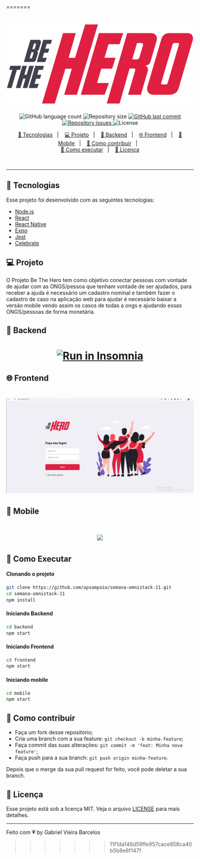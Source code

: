 =======
<h1 align="center">
    <img title="#delicinha" src="logo.svg" />
</h1>

<p align="center">
  <img alt="GitHub language count" src="https://img.shields.io/github/languages/count/GabrielBarcelos1/BeTheHero">

  <img alt="Repository size" src="https://img.shields.io/github/repo-size/GabrielBarcelos1/BeTheHero">
  
  <a href="https://github.com/GabrielBarcelos1/BeTheHero/commits/master">
    <img alt="GitHub last commit" src="https://img.shields.io/github/last-commit/GabrielBarcelos1/BeTheHero">
  </a>

  <a href="https://github.com/GabrielBarcelos1/BeTheHero/issues">
    <img alt="Repository issues" src="https://img.shields.io/github/issues/GabrielBarcelos1/BeTheHero">
  </a>

  <img alt="License" src="https://img.shields.io/badge/license-MIT-brightgreen">
</p>

<p align="center">
  <a href="#rocket-tecnologias">🚀 Tecnologias</a>&nbsp;&nbsp;&nbsp;|&nbsp;&nbsp;&nbsp;
  <a href="#-projeto">💻 Projeto</a>&nbsp;&nbsp;&nbsp;|&nbsp;&nbsp;&nbsp;
  <a href="#-backend">🔨 Backend</a>&nbsp;&nbsp;&nbsp;|&nbsp;&nbsp;&nbsp;
  <a href="#-frontend">🌐 Frontend</a>&nbsp;&nbsp;&nbsp;|&nbsp;&nbsp;&nbsp;
  <a href="#-mobile">📱 Mobile</a>&nbsp;&nbsp;&nbsp;|&nbsp;&nbsp;&nbsp;
  <a href="#-como-contribuir">🤔 Como contribuir</a>&nbsp;&nbsp;&nbsp;|&nbsp;&nbsp;&nbsp;<br>
  <a href="#-como-executar">🔖 Como executar</a>&nbsp;&nbsp;&nbsp;|&nbsp;&nbsp;&nbsp;
    <a href="#memo-licença">🧾 Licença</a>
</p>

<br>

<!-- <p align="center">
  <img alt="Semana OmniStack" src=".github/devradar.png" width="100%">
</p> -->

---

## 🚀 Tecnologias

Esse projeto foi desenvolvido com as seguintes tecnologias:

- [Node.js](https://nodejs.org/en/)
- [React](https://reactjs.org)
- [React Native](https://facebook.github.io/react-native/)
- [Expo](https://expo.io/)
- [Jest](https://jestjs.io/)
- [Celebrate](https://github.com/arb/celebrate)

## 💻 Projeto
O Projeto Be The Hero tem como objetivo conectar pessoas com vontade de ajudar com as ONGS/pessoa que tenham vontade de ser ajudados, para receber a ajuda é necessário um cadastro nominal e também fazer o cadastro de caso na aplicação web para ajudar é necessário baixar a versão mobile vendo assim os casos de todas a ongs e ajudando essas ONGS/pessoas de forma monetária.
## 🔨 Backend
<h1 align="center">
<a href="https://insomnia.rest/run/?label=BeTheHero&uri=https%3A%2F%2Fgithub.com%2FGabrielBarcelos1%2FBeTheHero%2Fblob%2Fmaster%2FInsomnia-All_2020-03-28.json" target="_blank"><img src="https://insomnia.rest/images/run.svg" alt="Run in Insomnia"></a>
</h1>

## 🌐 Frontend
<h1 align="center">
    <img  src="https://github.com/GabrielBarcelos1/BeTheHero/blob/master/Bethehero.gif" />
</h1>

## 📱 Mobile
<h1 align="center">
    <img src="https://github.com/GabrielBarcelos1/BeTheHero/blob/master/BeTheHeroMobile.gif" />
</h1>
<a href="https://github.com/GabrielBarcelos1/BeTheHero/blob/master/BeTheHeroMobile.gif"><a/>
    
## 🔖 Como Executar

#### Clonando o projeto
```sh
git clone https://github.com/apsampaio/semana-omnistack-11.git
cd semana-omnistack-11
npm install
```
#### Iniciando Backend
```sh
cd backend
npm start
```
#### Iniciando Frontend
```sh
cd frontend
npm start
```
#### Iniciando mobile
```sh
cd mobile
npm start
```

## 🤔 Como contribuir

- Faça um fork desse repositório;
- Cria uma branch com a sua feature: `git checkout -b minha-feature`;
- Faça commit das suas alterações: `git commit -m 'feat: Minha nova feature'`;
- Faça push para a sua branch: `git push origin minha-feature`.

Depois que o merge da sua pull request for feito, você pode deletar a sua branch.


## 🧾 Licença

Esse projeto está sob a licença MIT. Veja o arquivo [LICENSE](LICENSE.md) para mais detalhes.

---

Feito com 💗 by Gabriel Vieira Barcelos
>>>>>>> 11f1da146d59ffe957cace858ca40b5b8e6f147f

